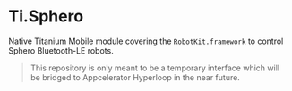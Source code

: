 # Ti.Sphero

Native Titanium Mobile module covering the `RobotKit.framework` to control Sphero Bluetooth-LE robots. 

> This repository is only meant to be a temporary interface which will be bridged to Appcelerator Hyperloop in the near future.
